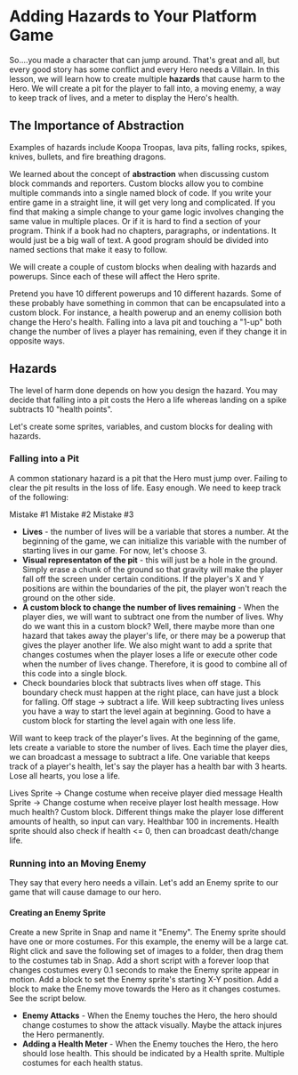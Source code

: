 # Adding Hazards to Your Platform Game

So....you made a character that can jump around. That's great and all, but every good story has some conflict and every Hero needs a Villain. In this lesson, we will learn how to create multiple **hazards** that cause harm to the Hero. We will create a pit for the player to fall into, a moving enemy, a way to keep track of lives, and a meter to display the Hero's health.

## The Importance of Abstraction

Examples of hazards include Koopa Troopas, lava pits, falling rocks, spikes, knives, bullets, and fire breathing dragons. 

We learned about the concept of **abstraction** when discussing custom block commands and reporters. Custom blocks allow you to combine multiple commands into a single named block of code. If you write your entire game in a straight line, it will get very long and complicated. If you find that making a simple change to your game logic involves changing the same value in multiple places. Or if it is hard to find a section of your program. Think if a book had no chapters, paragraphs, or indentations. It would just be a big wall of text. A good program should be divided into named sections that make it easy to follow. 

We will create a couple of custom blocks when dealing with hazards and powerups. Since each of these will affect the Hero sprite. 

Pretend you have 10 different powerups and 10 different hazards. Some of these probably have something in common that can be encapsulated into a custom block. For instance, a health powerup and an enemy collision both change the Hero's health. Falling into a lava pit and touching a "1-up" both change the number of lives a player has remaining, even if they change it in opposite ways. 

## Hazards

 The level of harm done depends on how you design the hazard. You may decide that falling into a pit costs the Hero a life whereas landing on a spike subtracts 10 "health points". 

Let's create some sprites, variables, and custom blocks for dealing with hazards. 

### Falling into a Pit

A common stationary hazard is a pit that the Hero must jump over. Failing to clear the pit results in the loss of life. Easy enough. We need to keep track of the following:

Mistake #1
Mistake #2
Mistake #3

* __Lives__ - the number of lives will be a variable that stores a number. At the beginning of the game, we can initialize this variable with the number of starting lives in our game. For now, let's choose 3.
* __Visual representaton of the pit__ - this will just be a hole in the ground. Simply erase a chunk of the ground so that gravity will make the player fall off the screen under certain conditions. If the player's X and Y positions are within the boundaries of the pit, the player won't reach the ground on the other side. 
* __A custom block to change the number of lives remaining__ - When the player dies, we will want to subtract one from the number of lives. Why do we want this in a custom block? Well, there maybe more than one hazard that takes away the player's life, or there may be a powerup that gives the player another life. We also might want to add a sprite that changes costumes when the player loses a life or execute other code when the number of lives change. Therefore, it is good to combine all of this code into a single block. 
* Check boundaries block that subtracts lives when off stage. This boundary check must happen at the right place, can have just a block for falling. Off stage -> subtract a life. Will keep subtracting lives unless you have a way to start the level again at beginning. Good to have a custom block for starting the level again with one less life.

Will want to keep track of the player's lives. At the beginning of the game, lets create a variable to store the number of lives. Each time the player dies, we can broadcast a message to subtract a life. One variable that keeps track of a player's health, let's say the player has a health bar with 3 hearts. Lose all hearts, you lose a life. 

Lives Sprite -> Change costume when receive player died message
Health Sprite -> Change costume when receive player lost health message. How much health? Custom block. Different things make the player lose different amounts of health, so input can vary. Healthbar 100 in increments.
Health sprite should also check if health <= 0, then can broadcast death/change life.

### Running into an Moving Enemy

They say that every hero needs a villain. Let's add an Enemy sprite to our game that will cause damage to our hero. 

#### Creating an Enemy Sprite

Create a new Sprite in Snap and name it "Enemy". The Enemy sprite should have one or more costumes. For this example, the enemy will be a large cat. Right click and save the following set of images to a folder, then drag them to the costumes tab in Snap. Add a short script with a forever loop that changes costumes every 0.1 seconds to make the Enemy sprite appear in motion. Add a block to set the Enemy sprite's starting X-Y position. Add a block to make the Enemy move towards the Hero as it changes costumes. See the script below.
 
* __Enemy Attacks__ - When the Enemy touches the Hero, the hero should change costumes to show the attack visually. Maybe the attack injures the Hero permanently. 
* __Adding a Health Meter__ - When the Enemy touches the Hero, the hero should lose health. This should be indicated by a Health sprite. Multiple costumes for each health status.
